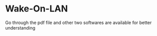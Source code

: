 # Wake-On-LAN
Go through the pdf file
and other two softwares are available for better understanding
